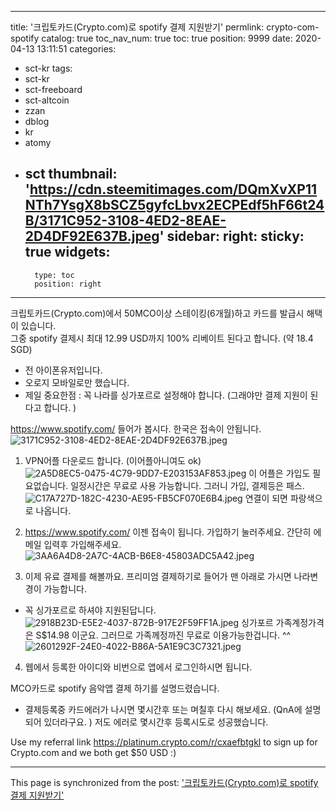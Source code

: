 
---
title: '크립토카드(Crypto.com)로 spotify 결제 지원받기'
permlink: crypto-com-spotify
catalog: true
toc_nav_num: true
toc: true
position: 9999
date: 2020-04-13 13:11:51
categories:
- sct-kr
tags:
- sct-kr
- sct-freeboard
- sct-altcoin
- zzan
- dblog
- kr
- atomy
- sct
thumbnail: 'https://cdn.steemitimages.com/DQmXvXP11NTh7YsgX8bSCZ5gyfcLbvx2ECPEdf5hF66t24B/3171C952-3108-4ED2-8EAE-2D4DF92E637B.jpeg'
sidebar:
    right:
        sticky: true
widgets:
    -
        type: toc
        position: right
---


크립토카드(Crypto.com)에서 50MCO이상 스테이킹(6개월)하고 카드를 발급시 해택이 있습니다.  
그중 spotify 결제시 최대 12.99 USD까지 100% 리베이트 된다고 합니다.  (약 18.4 SGD)

- 전 아이폰유저입니다. 
- 오로지 모바일로만 했습니다. 
- 제일 중요한점 : 꼭 나라를 싱가포르로 설정해야 합니다. 
(그래야만 결제 지원이 된다고 합니다. ) 

https://www.spotify.com/ 들어가 봅시다. 한국은 접속이 안됩니다. 
![3171C952-3108-4ED2-8EAE-2D4DF92E637B.jpeg](https://cdn.steemitimages.com/DQmXvXP11NTh7YsgX8bSCZ5gyfcLbvx2ECPEdf5hF66t24B/3171C952-3108-4ED2-8EAE-2D4DF92E637B.jpeg)

1. VPN어플 다운로드 합니다. (이어플아니여도 ok)
![2A5D8EC5-0475-4C79-9DD7-E203153AF853.jpeg](https://cdn.steemitimages.com/DQmQsGTQDPwnVAWGheZud6mLBRJSaVo5Pns8E7Ft1hAkhi9/2A5D8EC5-0475-4C79-9DD7-E203153AF853.jpeg)
이 어플은 가입도 필요없습니다. 일정시간은 무료로 사용 가능합니다. 그러니 가입, 결제등은 패스. 
![C17A727D-182C-4230-AE95-FB5CF070E6B4.jpeg](https://cdn.steemitimages.com/DQmSdHKsvAXgoRoT2BmqYDmdWoZdgqzmEoouBU6PGuHVsuV/C17A727D-182C-4230-AE95-FB5CF070E6B4.jpeg)
연결이 되면 파랑색으로 나옵니다. 

2.  https://www.spotify.com/ 이젠 접속이 됩니다.  가입하기 눌러주세요. 간단히 에메일 입력후 가입해주세요. 
 ![3AA6A4D8-2A7C-4ACB-B6E8-45803ADC5A42.jpeg](https://cdn.steemitimages.com/DQmSDSnHejiZTFPRp6ePnWpngERHYUwPvJxZ85AYRD3jArR/3AA6A4D8-2A7C-4ACB-B6E8-45803ADC5A42.jpeg)

3. 이제 유료 결제를 해볼까요. 프리미엄 결제하기로 들어가 맨 아래로 가시면 나라변경이 가능합니다. 
- 꼭 싱가포르로 하셔야 지원된답니다. 
![2918B23D-E5E2-4037-872B-917E2F59FF1A.jpeg](https://cdn.steemitimages.com/DQmd14jWXyFdhWX266Ne94nuQ2RdWi7ZCc45m2tY2wT1v4V/2918B23D-E5E2-4037-872B-917E2F59FF1A.jpeg)
싱가포르 가족계정가격은 S$14.98 이군요. 그러므로 가족께정까진 무료로 이용가능한겁니다. ^^ 
![2601292F-24E0-4022-B86A-5A1E9C3C7321.jpeg](https://cdn.steemitimages.com/DQmcgmHR2wSSU3LQdnCrSbGVxgKSTcbJa4z1HnpDH5cUDgM/2601292F-24E0-4022-B86A-5A1E9C3C7321.jpeg)

4. 웹에서 등록한 아이디와 비번으로 앱에서 로그인하시면 됩니다. 


MCO카드로 spotify 음악앱 결제 하기를 설명드렸습니다. 

- 결제등록중 카드에러가 나시면 몇시간후 또는 며칠후 다시 해보세요. (QnA에 설명되어 있더라구요. )
저도 에러로 몇시간후 등록시도로 성공했습니다. 

Use my referral link https://platinum.crypto.com/r/cxaefbtgkl to sign up for Crypto.com and we both get $50 USD :)

- - -

This page is synchronized from the post: ['크립토카드(Crypto.com)로 spotify 결제 지원받기'](https://steemit.com/@kingbit/crypto-com-spotify)
